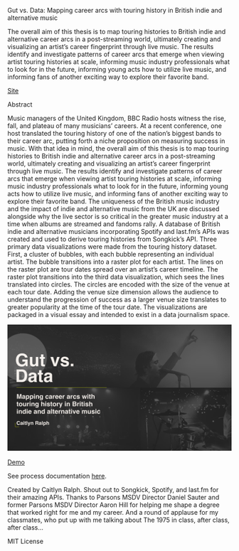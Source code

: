 Gut vs. Data: Mapping career arcs with touring history in British indie and alternative music

The overall aim of this thesis is to map touring histories to British indie and alternative career arcs in a post-streaming world, ultimately creating and visualizing an artist’s career fingerprint through live music. The results identify and investigate patterns of career arcs that emerge when viewing artist touring histories at scale, informing music industry professionals what to look for in the future, informing young acts how to utilize live music, and informing fans of another exciting way to explore their favorite band.

<a href="https://caitlynmralph.github.io/thesis-app-sandbox/">Site</a>

Abstract

  Music managers of the United Kingdom, BBC Radio hosts witness the rise, fall, and plateau of many musicians’ careers. At a recent conference, one host translated the touring history of one of the nation’s biggest bands to their career arc, putting forth a niche proposition on measuring success in music. With that idea in mind, the overall aim of this thesis is to map touring histories to British indie and alternative career arcs in a post-streaming world, ultimately creating and visualizing an artist’s career fingerprint through live music. The results identify and investigate patterns of career arcs that emerge when viewing artist touring histories at scale, informing music industry professionals what to look for in the future, informing young acts how to utilize live music, and informing fans of another exciting way to explore their favorite band. The uniqueness of the British music industry and the impact of indie and alternative music from the UK are discussed alongside why the live sector is so critical in the greater music industry at a time when albums are streamed and fandoms rally. 
  A database of British indie and alternative musicians incorporating Spotify and last.fm’s APIs was created and used to derive touring histories from Songkick’s API. Three primary data visualizations were made from the touring history dataset. First, a cluster of bubbles, with each bubble representing an individual artist. The bubble transitions into a raster plot for each artist. The lines on the raster plot are tour dates spread over an artist’s career timeline. The raster plot transitions into the third data visualization, which sees the lines translated into circles. The circles are encoded with the size of the venue at each tour date. Adding the venue size dimension allows the audience to understand the progression of success as a larger venue size translates to greater popularity at the time of the tour date. The visualizations are packaged in a visual essay and intended to exist in a data journalism space.

<img src="https://github.com/caitlynmralph/thesis-app-sandbox/blob/master/preview.png">

<a href="https://github.com/caitlynmralph/thesis-app-sandbox/blob/master/demo.mp4">Demo</a>

See process documentation <a href="https://github.com/caitlynmralph/thesis/blob/master/README.md">here</a>.

Created by Caitlyn Ralph. Shout out to Songkick, Spotify, and last.fm for their amazing APIs. Thanks to Parsons MSDV Director Daniel Sauter and former Parsons MSDV Director Aaron Hill for helping me shape a degree that worked right for me and my career. And a round of applause for my classmates, who put up with me talking about The 1975 in class, after class, after class...

MIT License
